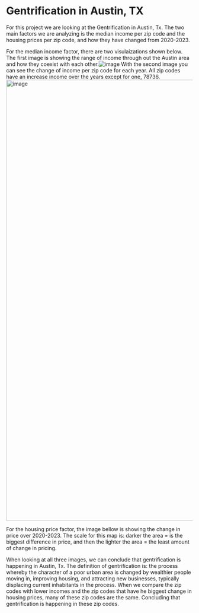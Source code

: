 # Gentrification in Austin, TX
For this project we are looking at the Gentrification in Austin, Tx. The two main factors we are analyzing is the median income per zip code and the housing prices per zip code, and how they have changed from 2020-2023. 

For the median income factor, there are two visulaizations shown below. The first image is showing the range of income through out the Austin area and how they coexist with each other.![image](https://github.com/eringorishek/project3/assets/130320641/f1fc17f4-031b-4b64-a62c-1230fcb4a3e7)
With the second image you can see the change of income per zip code for each year. All zip codes have an increase income over the years except for one, 78736. <img width="1189" alt="image" src="https://github.com/eringorishek/project3/assets/130320641/9c11f312-cc6f-45bb-9448-84098dc0e3ef">

For the housing price factor, the image bellow is showing the change in price over 2020-2023. The scale for this map is: darker the area = is the biggest difference in price, and then the lighter the area = the least amount of change in pricing. 

When looking at all three images, we can conclude that gentrification is happening in Austin, Tx. The definition of gentrification is: the process whereby the character of a poor urban area is changed by wealthier people moving in, improving housing, and attracting new businesses, typically displacing current inhabitants in the process. When we compare the zip codes with lower incomes and the zip codes that have he biggest change in housing prices, many of these zip codes are the same. Concluding that gentrification is happening in these zip codes. 

